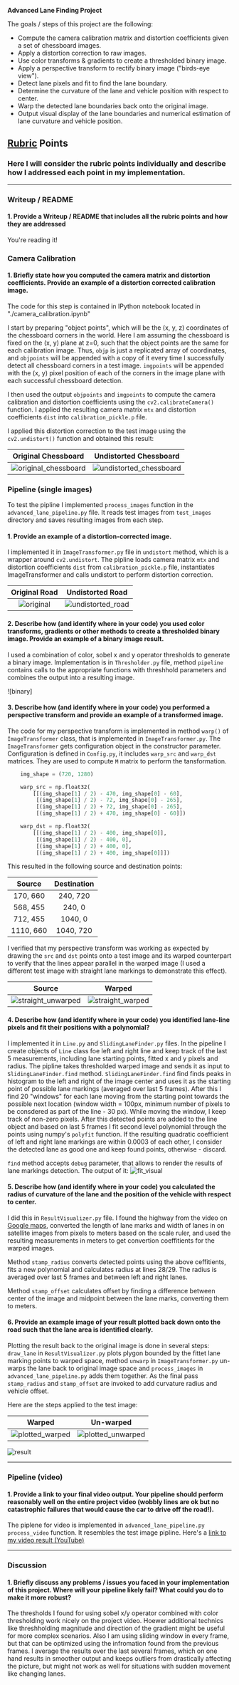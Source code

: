 **Advanced Lane Finding Project**

The goals / steps of this project are the following:

* Compute the camera calibration matrix and distortion coefficients given a set of chessboard images.
* Apply a distortion correction to raw images.
* Use color transforms & gradients to create a thresholded binary image.
* Apply a perspective transform to rectify binary image ("birds-eye view").
* Detect lane pixels and fit to find the lane boundary.
* Determine the curvature of the lane and vehicle position with respect to center.
* Warp the detected lane boundaries back onto the original image.
* Output visual display of the lane boundaries and numerical estimation of lane curvature and vehicle position.

[//]: # (Image References)

[original_chessboard]: ./camera_cal/calibration1.jpg "Original chessboard"
[undistorted_chessboard]: ./output_images/calibration1.jpg "Undistorted chessboard"
[original]: ./test_images/test6.jpg "Original road"
[undistorted_road]: ./output_images/test6.jpg_0.jpg "Undistorted road"

[straight_unwarped]: ./output_images/straight_lines1.jpg_2_1.jpg "Straight lines unwarped"
[straight_warped]: ./output_images/straight_lines1.jpg_2_2.jpg "Straight lines warped"

[fit_visual]: ./output_images/test6.jpg_3.jpg "Fit Visual"

[plotted_warped]: ./output_images/test6.jpg_4.jpg "Plotted lane warped"
[plotted_unwarped]: ./output_images/test6.jpg_5.jpg "Plotted lane unwarped"
[result]: ./output_images/test6.jpg_7.jpg "Result"

## [Rubric](https://review.udacity.com/#!/rubrics/571/view) Points

### Here I will consider the rubric points individually and describe how I addressed each point in my implementation.  

---

### Writeup / README

#### 1. Provide a Writeup / README that includes all the rubric points and how they are addressed
You're reading it!

### Camera Calibration

#### 1. Briefly state how you computed the camera matrix and distortion coefficients. Provide an example of a distortion corrected calibration image.

The code for this step is contained in IPython notebook located in "./camera_calibration.ipynb"

I start by preparing "object points", which will be the (x, y, z) coordinates of the chessboard corners in the world. Here I am assuming the chessboard is fixed on the (x, y) plane at z=0, such that the object points are the same for each calibration image.  Thus, `objp` is just a replicated array of coordinates, and `objpoints` will be appended with a copy of it every time I successfully detect all chessboard corners in a test image.  `imgpoints` will be appended with the (x, y) pixel position of each of the corners in the image plane with each successful chessboard detection.  

I then used the output `objpoints` and `imgpoints` to compute the camera calibration and distortion coefficients using the `cv2.calibrateCamera()` function. I applied the resulting camera matrix `mtx` and distortion coefficients `dist` into `calibration_pickle.p` file.

I applied this distortion correction to the test image using the `cv2.undistort()` function and obtained this result: 

| Original Chessboard | Undistorted Chessboard |
|:-------------------:|:---------------------:| 
| ![original_chessboard] | ![undistorted_chessboard] |

### Pipeline (single images)

To test the pipline I implemented `process_images` function in the `advanced_lane_pipeline.py` file. It reads test images from `test_images` directory and saves resulting images from each step.

#### 1. Provide an example of a distortion-corrected image.

I implemented it in `ImageTransformer.py` file in `undistort` method, which is a wrapper around `cv2.undistort`. The pipline loads camera matrix `mtx` and distortion coefficients `dist` from `calibration_pickle.p` file, instantiates ImageTransformer and calls undistort to perform distortion correction. 

| Original Road | Undistorted Road |
|:-------------------:|:---------------------:| 
| ![original] | ![undistorted_road] |

#### 2. Describe how (and identify where in your code) you used color transforms, gradients or other methods to create a thresholded binary image.  Provide an example of a binary image result.

I used a combination of color, sobel x and y operator thresholds to generate a binary image. Implementation is in `Thresholder.py` file, method `pipeline` contains calls to the appropriate functions with threshhold parameters and combines the output into a resulting image.

![binary]

#### 3. Describe how (and identify where in your code) you performed a perspective transform and provide an example of a transformed image.

The code for my perspective transform is implemented in method `warp()` of `ImageTransformer` class, that is implemented in `ImageTransformer.py`. The `ImageTransformer` gets configuration object in the constructor parameter. Configuration is defined in `Config.py`, it includes `warp_src` and `warp_dst` matrices. They are used to compute `M` matrix to perform the tansformation.


```python
    img_shape = (720, 1280)

    warp_src = np.float32(
        [[(img_shape[1] / 2) - 470, img_shape[0] - 60],
         [(img_shape[1] / 2) - 72, img_shape[0] - 265],
         [(img_shape[1] / 2) + 72, img_shape[0] - 265],
         [(img_shape[1] / 2) + 470, img_shape[0] - 60]])

    warp_dst = np.float32(
        [[(img_shape[1] / 2) - 400, img_shape[0]],
         [(img_shape[1] / 2) - 400, 0],
         [(img_shape[1] / 2) + 400, 0],
         [(img_shape[1] / 2) + 400, img_shape[0]]])
```

This resulted in the following source and destination points:

| Source        | Destination   | 
|:-------------:|:-------------:| 
| 170, 660      | 240, 720        | 
| 568, 455      |240, 0      |
| 712, 455     | 1040, 0      |
| 1110, 660      | 1040, 720       |

I verified that my perspective transform was working as expected by drawing the `src` and `dst` points onto a test image and its warped counterpart to verify that the lines appear parallel in the warped image (I used a different test image with straight lane markings to demonstrate this effect).

| Source        | Warped   | 
|:-------------:|:-------------:| 
| ![straight_unwarped] | ![straight_warped] | 

#### 4. Describe how (and identify where in your code) you identified lane-line pixels and fit their positions with a polynomial?

I implemented it in `Line.py` and `SlidingLaneFinder.py` files. In the pipeline I create objects of `Line` class foe left and right line and keep track of the last 5 measurements, including lane starting points, fitted x and y pixels and radius. The pipline takes thresholded warped image and sends it as input to `SlidingLaneFinder.find` method.
`SlidingLaneFinder.find` find finds peaks in histogram to the left and right of the image center and uses it as the starting point of possible lane markings (averaged over last 5 frames). After this I find 20 "windows" for each lane moving from the starting point towards the possible next location (window width = 100px, minimum number of pixels to be consdered as part of the line - 30 px). While moving the window, I keep track of non-zero pixels. After this detected points are added to the line object and based on last 5 frames I fit second level polynomial through the points using numpy's `polyfit` function. If the resulting quadratic coefficient of left and right lane markings are within 0.0003 of each other, I consider the detected lane as good one and keep found points, otherwise - discard.

`find` method accepts `debug` parameter, that allows to render the results of lane markings detection. The output of it:
![fit_visual]

#### 5. Describe how (and identify where in your code) you calculated the radius of curvature of the lane and the position of the vehicle with respect to center.

I did this in `ResultVisualizer.py` file. I found the highway from the video on [Google maps](https://www.google.com/maps/@37.4451569,-122.2627474,1504m/data=!3m1!1e3), converted the length of lane marks and width of lanes in  on satellite images from pixels to meters based on the scale ruler, and used the resulting measurements in meters to get convertion coeffitients for the warped images.

Method `stamp_radius` converts detected points using the above ceffitients, fits a new polynomial and calculates radius at lines 28/29. The radius is averaged over last 5 frames and between left and right lanes.

Method `stamp_offset` calculates offset by finding a difference between center of the image and midpoint between the lane marks, converting them to meters.

#### 6. Provide an example image of your result plotted back down onto the road such that the lane area is identified clearly.

Plotting the result back to the original image is done in several steps: `draw_lane` in `ResultVisualizer.py` plots plygon bounded by the fittet lane marking points to warped space, method `unwarp` in `ImageTransformer.py` un-warps the lane back to original image space and `process_images` in `advanced_lane_pipeline.py` adds them together. As the final pass `stamp_radius` and `stamp_offset` are invoked to add curvature radius and vehicle offset.

Here are the steps applied to the test image:

| Warped        | Un-warped   | 
|:-------------:|:-------------:| 
| ![plotted_warped] | ![plotted_unwarped] |

![result]

---

### Pipeline (video)

#### 1. Provide a link to your final video output.  Your pipeline should perform reasonably well on the entire project video (wobbly lines are ok but no catastrophic failures that would cause the car to drive off the road!).

The piplene for video is implemented in `advanced_lane_pipeline.py` `process_video` function. It resembles the test image pipline.
Here's a [link to my video result (YouTube)](https://www.youtube.com/watch?v=drMYbWS46yw)


---

### Discussion

#### 1. Briefly discuss any problems / issues you faced in your implementation of this project.  Where will your pipeline likely fail?  What could you do to make it more robust?

The thresholds I found for using sobel x/y operator combined with color thresholding work nicely on the project video. Hoewer additional technics like threshholding magnitude and direction of the gradient might be useful for more complex scenarios. Also I am using sliding window in every frame, but that can be optimized using the infromation found from the previous frames. I average the results over the last several frames, which on one hand results in smoother output and keeps outliers from drastically affecting the picture, but might not work as well for situations with sudden movement like changing lanes.

